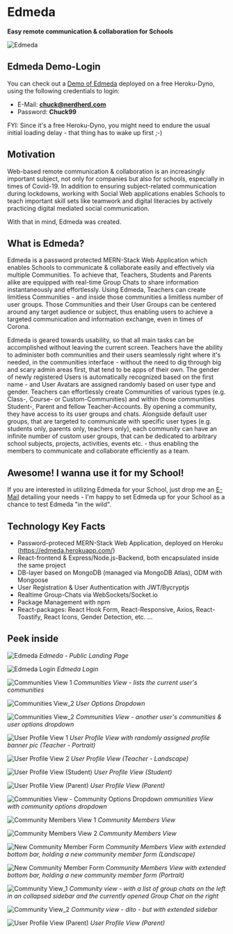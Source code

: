 # Edmeda

**Easy remote communication & collaboration for Schools**

 

![Edmeda](https://user-images.githubusercontent.com/126368/147595223-19e3d8a2-502a-41bb-a713-8ad30b91fe5f.png)
 
 



## Edmeda Demo-Login

You can check out a [Demo of Edmeda](https://edmeda.herokuapp.com/) deployed on a free Heroku-Dyno, using the following credentials to login:

- E-Mail: **chuck@nerdherd.com**
- Password: **Chuck99**

FYI: Since it's a free Heroku-Dyno, you might need to endure the usual initial loading delay - that thing has to wake up first ;-)  

## Motivation

Web-based remote communication & collaboration is an increasingly important subject, not only for companies but also for schools, especially in times of Covid-19. In addition to ensuring subject-related communication during lockdowns, working with Social Web applications enables Schools to teach important skill sets like teamwork and digital literacies by actively practicing digital mediated social communication.  

With that in mind, Edmeda was created.

## What is Edmeda?

Edmeda is a password protected MERN-Stack Web Application which enables Schools to communicate & collaborate easily and effectively via multiple Communities. To achieve that, Teachers, Students and Parents alike are equipped with real-time Group Chats to share information instantaneously and effortlessly. Using Edmeda, Teachers can create limitless Communities - and inside those communities a limitless number of user groups. Those Communities and their User Groups can be centered around any target audience or subject, thus enabling users to achieve a targeted communication and information exchange, even in times of Corona.

Edmeda is geared towards usability, so that all main tasks can be accomplished without leaving the current screen. Teachers have the ability to administer both communities and their users seamlessly right where it's needed, in the communities interface - without the need to dig through big and scary admin areas first, that tend to be apps of their own. The gender of newly registered Users is automatically recognized based on the first name - and User Avatars are assigned randomly based on user type and gender. Teachers can effortlessly create Communities of various types (e.g. Class-, Course- or Custom-Communities) and within those communities Student-, Parent and fellow Teacher-Accounts. By opening a community, they have access to its user groups and chats. Alongside default user groups, that are targeted to communicate with specific user types (e.g. students only, parents only, teachers only), each community can have an infinite number of custom user groups, that can be dedicated to arbitrary school subjects, projects, activities, events etc. - thus enabling the members to communicate and collaborate efficiently as a team.

## Awesome! I wanna use it for my School!

If you are interested in utilizing Edmeda for your School, just drop me an [E-Mail](mailto:christian.daum@protonmail.com?subject=[Edmeda]) detailing your needs - I'm happy to set Edmeda up for your School as a chance to test Edmeda "in the wild".

## Technology Key Facts

- Password-proteced MERN-Stack Web Application, deployed on Heroku (https://edmeda.herokuapp.com/)
- React-frontend & Express/Node.js-Backend, both encapsulated inside the same project
- DB-layer based on MongoDB (managed via MongoDB Atlas), ODM with Mongoose
- User Registration & User Authentication with JWT/Bycryptjs
- Realtime Group-Chats via WebSockets/Socket.io
- Package Management with npm
- React-packages: React Hook Form, React-Responsive, Axios, React-Toastify, React Icons, Gender Detection, etc. ...

## Peek inside 

![Edmeda](https://user-images.githubusercontent.com/126368/147595533-fe20e564-26ef-410a-a4c1-57ff640a8a11.png)
*Edmeda - Public Landing Page*

![Edmeda Login](https://user-images.githubusercontent.com/126368/147597851-b24e3f56-3680-4d83-8e70-70e6fbda877a.png)
*Edmeda Login*
 
![Communities View 1](https://user-images.githubusercontent.com/126368/147597847-b5fd4d67-f99f-4427-95c8-6ee7eaadbcf4.png)
*Communities View - lists the current user's communities*

![Communities View_2](https://user-images.githubusercontent.com/126368/147594763-d1903a47-02e7-42ed-be36-073e681bdd92.png)
*User Options Dropdown*

![Communities View_2](https://user-images.githubusercontent.com/126368/147594761-7bab0c70-3fa0-42bf-8d9b-cb55aa340da9.png)
*Communities View - another user's communities & user options dropdown*

![User Profile View 1](https://user-images.githubusercontent.com/126368/147591867-fb4e8cf9-c9d7-409a-bbed-047e1c6020b0.png)
*User Profile View with randomly assigned profile banner pic (Teacher - Portrait)*

![User Profile View 2](https://user-images.githubusercontent.com/126368/147591865-773a5627-64d1-47af-b84d-c5c72056c273.png)
*User Profile View (Teacher - Landscape)*

![User Profile View (Student)](https://user-images.githubusercontent.com/126368/147594323-83451ef2-dfa2-4909-b0e8-65e5c3301e62.png)
*User Profile View (Student)*

![User Profile View (Parent)](https://user-images.githubusercontent.com/126368/147594142-0c2b3d6f-2a6e-4b63-ae39-62b3aac2e6c4.png)
*User Profile View (Parent)*

![Communities View - Community Options Dropdown](https://user-images.githubusercontent.com/126368/147598501-31bbf2a6-f856-4079-a90f-f5fa413c1811.png)
*ommunities View with community options dropdown*

![Community Members View 1](https://user-images.githubusercontent.com/126368/147598500-1391c9b2-a1e2-41c6-b496-84fcae7192b0.png)
*Community Members View*

![Community Members View 2](https://user-images.githubusercontent.com/126368/147598498-ae09ad26-99a3-455c-844a-4caa27ca2b71.png)
*Community Members View*
 
![New Community Member Form](https://user-images.githubusercontent.com/126368/147600246-c90f25a7-972f-4f1f-91bd-629ec2cfffb7.png)
*Community Members View with extended bottom bar, holding a new community member form (Landscape)*

![New Community Member Form](https://user-images.githubusercontent.com/126368/147600172-2576a32c-8bc1-4666-867f-0c11d9c069b3.png)
*Community Members View with extended bottom bar, holding a new community member form (Portrait)*

![Community View_1](https://user-images.githubusercontent.com/126368/141141263-27abf2b4-e192-48fa-a842-ffc6f0032230.png)
*Community view - with a list of group chats on the left in an collapsed sidebar and the currently opened Group Chat on the right*

![Community View_2](https://user-images.githubusercontent.com/126368/141141265-77490be3-a8ca-4592-bb84-4f74ef147a8d.png)
*Community view - dito - but with extended sidebar*

![User Profile View (Parent)](https://user-images.githubusercontent.com/126368/147594140-eef3c39f-78a2-4b60-858c-174ba9829ca9.png)
*User Profile View (Parent)*
